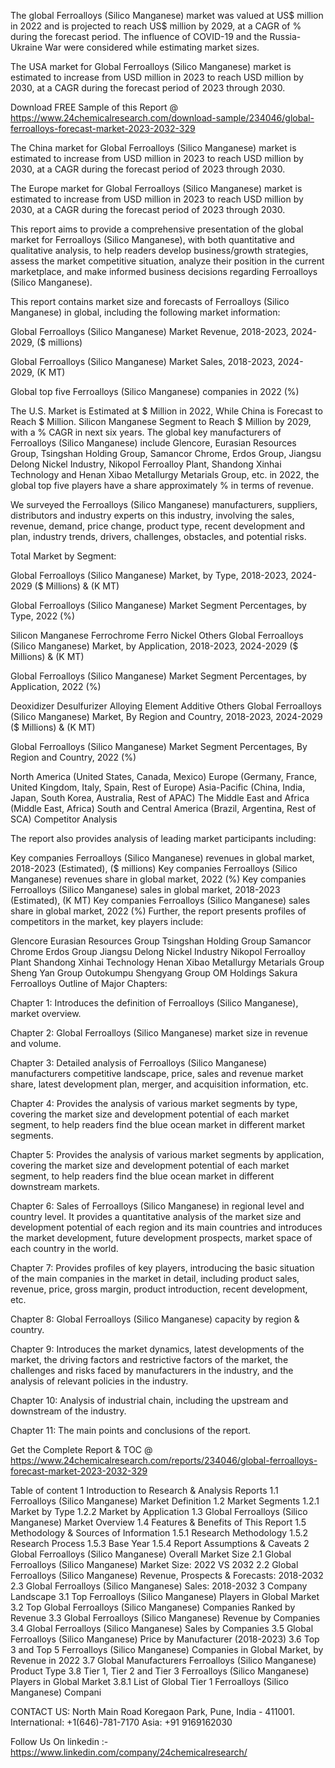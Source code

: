 The global Ferroalloys (Silico Manganese) market was valued at US$ million in 2022 and is projected to reach US$ million by 2029, at a CAGR of % during the forecast period. The influence of COVID-19 and the Russia-Ukraine War were considered while estimating market sizes.

The USA market for Global Ferroalloys (Silico Manganese) market is estimated to increase from USD million in 2023 to reach USD million by 2030, at a CAGR during the forecast period of 2023 through 2030.

Download FREE Sample of this Report @ https://www.24chemicalresearch.com/download-sample/234046/global-ferroalloys-forecast-market-2023-2032-329

The China market for Global Ferroalloys (Silico Manganese) market is estimated to increase from USD million in 2023 to reach USD million by 2030, at a CAGR during the forecast period of 2023 through 2030.

The Europe market for Global Ferroalloys (Silico Manganese) market is estimated to increase from USD million in 2023 to reach USD million by 2030, at a CAGR during the forecast period of 2023 through 2030.

This report aims to provide a comprehensive presentation of the global market for Ferroalloys (Silico Manganese), with both quantitative and qualitative analysis, to help readers develop business/growth strategies, assess the market competitive situation, analyze their position in the current marketplace, and make informed business decisions regarding Ferroalloys (Silico Manganese).

This report contains market size and forecasts of Ferroalloys (Silico Manganese) in global, including the following market information:

Global Ferroalloys (Silico Manganese) Market Revenue, 2018-2023, 2024-2029, ($ millions)

Global Ferroalloys (Silico Manganese) Market Sales, 2018-2023, 2024-2029, (K MT)

Global top five Ferroalloys (Silico Manganese) companies in 2022 (%)

The U.S. Market is Estimated at $ Million in 2022, While China is Forecast to Reach $ Million.
Silicon Manganese Segment to Reach $ Million by 2029, with a % CAGR in next six years.
The global key manufacturers of Ferroalloys (Silico Manganese) include Glencore, Eurasian Resources Group, Tsingshan Holding Group, Samancor Chrome, Erdos Group, Jiangsu Delong Nickel Industry, Nikopol Ferroalloy Plant, Shandong Xinhai Technology and Henan Xibao Metallurgy Metarials Group, etc. in 2022, the global top five players have a share approximately % in terms of revenue.

We surveyed the Ferroalloys (Silico Manganese) manufacturers, suppliers, distributors and industry experts on this industry, involving the sales, revenue, demand, price change, product type, recent development and plan, industry trends, drivers, challenges, obstacles, and potential risks.

Total Market by Segment:

Global Ferroalloys (Silico Manganese) Market, by Type, 2018-2023, 2024-2029 ($ Millions) & (K MT)

Global Ferroalloys (Silico Manganese) Market Segment Percentages, by Type, 2022 (%)

Silicon Manganese
Ferrochrome
Ferro Nickel
Others
Global Ferroalloys (Silico Manganese) Market, by Application, 2018-2023, 2024-2029 ($ Millions) & (K MT)

Global Ferroalloys (Silico Manganese) Market Segment Percentages, by Application, 2022 (%)

Deoxidizer
Desulfurizer
Alloying Element Additive
Others
Global Ferroalloys (Silico Manganese) Market, By Region and Country, 2018-2023, 2024-2029 ($ Millions) & (K MT)

Global Ferroalloys (Silico Manganese) Market Segment Percentages, By Region and Country, 2022 (%)

North America (United States, Canada, Mexico)
Europe (Germany, France, United Kingdom, Italy, Spain, Rest of Europe)
Asia-Pacific (China, India, Japan, South Korea, Australia, Rest of APAC)
The Middle East and Africa (Middle East, Africa)
South and Central America (Brazil, Argentina, Rest of SCA)
Competitor Analysis

The report also provides analysis of leading market participants including:

Key companies Ferroalloys (Silico Manganese) revenues in global market, 2018-2023 (Estimated), ($ millions)
Key companies Ferroalloys (Silico Manganese) revenues share in global market, 2022 (%)
Key companies Ferroalloys (Silico Manganese) sales in global market, 2018-2023 (Estimated), (K MT)
Key companies Ferroalloys (Silico Manganese) sales share in global market, 2022 (%)
Further, the report presents profiles of competitors in the market, key players include:

Glencore
Eurasian Resources Group
Tsingshan Holding Group
Samancor Chrome
Erdos Group
Jiangsu Delong Nickel Industry
Nikopol Ferroalloy Plant
Shandong Xinhai Technology
Henan Xibao Metallurgy Metarials Group
Sheng Yan Group
Outokumpu
Shengyang Group
OM Holdings
Sakura Ferroalloys
Outline of Major Chapters:

Chapter 1: Introduces the definition of Ferroalloys (Silico Manganese), market overview.

Chapter 2: Global Ferroalloys (Silico Manganese) market size in revenue and volume.

Chapter 3: Detailed analysis of Ferroalloys (Silico Manganese) manufacturers competitive landscape, price, sales and revenue market share, latest development plan, merger, and acquisition information, etc.

Chapter 4: Provides the analysis of various market segments by type, covering the market size and development potential of each market segment, to help readers find the blue ocean market in different market segments.

Chapter 5: Provides the analysis of various market segments by application, covering the market size and development potential of each market segment, to help readers find the blue ocean market in different downstream markets.

Chapter 6: Sales of Ferroalloys (Silico Manganese) in regional level and country level. It provides a quantitative analysis of the market size and development potential of each region and its main countries and introduces the market development, future development prospects, market space of each country in the world.

Chapter 7: Provides profiles of key players, introducing the basic situation of the main companies in the market in detail, including product sales, revenue, price, gross margin, product introduction, recent development, etc.

Chapter 8: Global Ferroalloys (Silico Manganese) capacity by region & country.

Chapter 9: Introduces the market dynamics, latest developments of the market, the driving factors and restrictive factors of the market, the challenges and risks faced by manufacturers in the industry, and the analysis of relevant policies in the industry.

Chapter 10: Analysis of industrial chain, including the upstream and downstream of the industry.

Chapter 11: The main points and conclusions of the report.

Get the Complete Report & TOC @ https://www.24chemicalresearch.com/reports/234046/global-ferroalloys-forecast-market-2023-2032-329

Table of content
1 Introduction to Research & Analysis Reports
1.1 Ferroalloys (Silico Manganese) Market Definition
1.2 Market Segments
1.2.1 Market by Type
1.2.2 Market by Application
1.3 Global Ferroalloys (Silico Manganese) Market Overview
1.4 Features & Benefits of This Report
1.5 Methodology & Sources of Information
1.5.1 Research Methodology
1.5.2 Research Process
1.5.3 Base Year
1.5.4 Report Assumptions & Caveats
2 Global Ferroalloys (Silico Manganese) Overall Market Size
2.1 Global Ferroalloys (Silico Manganese) Market Size: 2022 VS 2032
2.2 Global Ferroalloys (Silico Manganese) Revenue, Prospects & Forecasts: 2018-2032
2.3 Global Ferroalloys (Silico Manganese) Sales: 2018-2032
3 Company Landscape
3.1 Top Ferroalloys (Silico Manganese) Players in Global Market
3.2 Top Global Ferroalloys (Silico Manganese) Companies Ranked by Revenue
3.3 Global Ferroalloys (Silico Manganese) Revenue by Companies
3.4 Global Ferroalloys (Silico Manganese) Sales by Companies
3.5 Global Ferroalloys (Silico Manganese) Price by Manufacturer (2018-2023)
3.6 Top 3 and Top 5 Ferroalloys (Silico Manganese) Companies in Global Market, by Revenue in 2022
3.7 Global Manufacturers Ferroalloys (Silico Manganese) Product Type
3.8 Tier 1, Tier 2 and Tier 3 Ferroalloys (Silico Manganese) Players in Global Market
3.8.1 List of Global Tier 1 Ferroalloys (Silico Manganese) Compani

CONTACT US:
North Main Road Koregaon Park, Pune, India - 411001.
International: +1(646)-781-7170
Asia: +91 9169162030

Follow Us On linkedin :- https://www.linkedin.com/company/24chemicalresearch/
